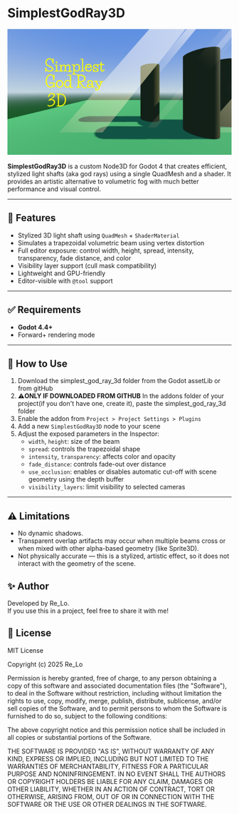 # SimplestGodRay3D
![Preview](addons/simplest_god_ray_3d/screenshots/screenshot_0.png)

**SimplestGodRay3D** is a custom Node3D for Godot 4 that creates efficient, stylized light shafts (aka god rays) using a single QuadMesh and a shader. It provides an artistic alternative to volumetric fog with much better performance and visual control.

---

## 🚀 Features

- Stylized 3D light shaft using `QuadMesh` + `ShaderMaterial`
- Simulates a trapezoidal volumetric beam using vertex distortion
- Full editor exposure: control width, height, spread, intensity, transparency, fade distance, and color
- Visibility layer support (cull mask compatibility)
- Lightweight and GPU-friendly
- Editor-visible with `@tool` support

---

## ✅ Requirements

- **Godot 4.4+**
- Forward+ rendering mode

---

## 🧪 How to Use

1. Download the simplest_god_ray_3d folder from the Godot assetLib or from gitHub
2. ⚠️**ONLY IF DOWNLOADED FROM GITHUB** In the addons folder of your project(if you don't have one, create it), paste the simplest_god_ray_3d folder
1. Enable the addon from `Project > Project Settings > Plugins`
2. Add a new `SimplestGodRay3D` node to your scene
3. Adjust the exposed parameters in the Inspector:
   - `width`, `height`: size of the beam
   - `spread`: controls the trapezoidal shape
   - `intensity`, `transparency`: affects color and opacity
   - `fade_distance`: controls fade-out over distance
   - `use_occlusion`: enables or disables automatic cut-off with scene geometry using the depth buffer
   - `visibility_layers`: limit visibility to selected cameras

---

## ⚠️ Limitations

- No dynamic shadows.
- Transparent overlap artifacts may occur when multiple beams cross or when mixed with other alpha-based geometry (like Sprite3D).
- Not physically accurate — this is a stylized, artistic effect, so it does not interact with the geometry of the scene.


## ✨ Author

Developed by Re_Lo.  
If you use this in a project, feel free to share it with me!

## 📄 License

MIT License

Copyright (c) 2025 Re_Lo

Permission is hereby granted, free of charge, to any person obtaining a copy
of this software and associated documentation files (the "Software"), to deal
in the Software without restriction, including without limitation the rights
to use, copy, modify, merge, publish, distribute, sublicense, and/or sell
copies of the Software, and to permit persons to whom the Software is
furnished to do so, subject to the following conditions:

The above copyright notice and this permission notice shall be included in all
copies or substantial portions of the Software.

THE SOFTWARE IS PROVIDED "AS IS", WITHOUT WARRANTY OF ANY KIND, EXPRESS OR
IMPLIED, INCLUDING BUT NOT LIMITED TO THE WARRANTIES OF MERCHANTABILITY,
FITNESS FOR A PARTICULAR PURPOSE AND NONINFRINGEMENT. IN NO EVENT SHALL THE
AUTHORS OR COPYRIGHT HOLDERS BE LIABLE FOR ANY CLAIM, DAMAGES OR OTHER
LIABILITY, WHETHER IN AN ACTION OF CONTRACT, TORT OR OTHERWISE, ARISING FROM,
OUT OF OR IN CONNECTION WITH THE SOFTWARE OR THE USE OR OTHER DEALINGS IN THE
SOFTWARE.